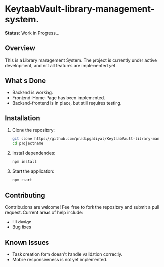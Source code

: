 # KeytaabVault-library-management-system.
**Status**: Work in Progress...

## Overview

This is a Library management System. The project is currently under active development, and not all features are implemented yet.

## What's Done
- Backend is working.
- Frontend-Home-Page has been implemented.
- Backend-frontend is in place, but still requires testing.

## Installation

1. Clone the repository:
    ```bash
    git clone https://github.com/pradipgaliyal/KeytaabVault-library-management-system.git
    cd projectname
    ```

2. Install dependencies:
    ```bash
    npm install
    ```

3. Start the application:
    ```bash
    npm start
    ```

## Contributing

Contributions are welcome! Feel free to fork the repository and submit a pull request. Current areas of help include:
- UI design
- Bug fixes

## Known Issues
- Task creation form doesn't handle validation correctly.
- Mobile responsiveness is not yet implemented.


